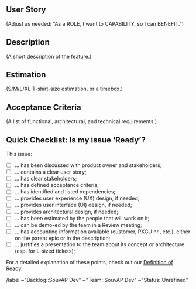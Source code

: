 ## User Story

(Adjust as needed: “As a ROLE, I want to CAPABILITY, so I can BENEFIT.”)

## Description

(A short description of the feature.)

## Estimation

(S/M/L/XL T-shirt-size estimation, or a timebox.)

## Acceptance Criteria

(A list of functional, architectural, and technical requirements.)

## Quick Checklist: Is my issue ‘Ready’?

This issue:

- [ ] … has been discussed with product owner and stakeholders;
- [ ] … contains a clear user story;
- [ ] … has clear stakeholders;
- [ ] … has defined acceptance criteria;
- [ ] … has identified and listed dependencies;
- [ ] … provides user experience (UX) design, if needed;
- [ ] … provides user interface (UI) design, if needed;
- [ ] … provides architectural design, if needed;
- [ ] … has been estimated by the people that will work on it;
- [ ] … can be demo-ed by the team in a Review meeting;
- [ ] … has accounting information available (customer, PXGU nr., etc.), either on the parent epic or in the description;
- [ ] … justifies a presentation to the team about its concept or architecture (esp. for L-sized tickets);

For a detailed explanation of these points, check out our [Definition of Ready](https://git.knut.univention.de/univention/customers/dataport/team-souvap/-/blob/master/agreements/definition-of-ready.md).


/label ~"Backlog::SouvAP Dev" ~"Team::SouvAP Dev" ~"Status::Unrefined"